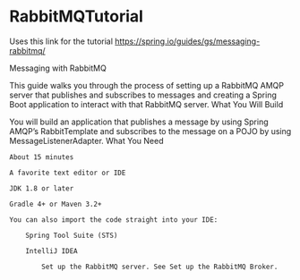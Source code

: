 # RabbitMQTutorial

Uses this link for the tutorial
https://spring.io/guides/gs/messaging-rabbitmq/

Messaging with RabbitMQ

This guide walks you through the process of setting up a RabbitMQ AMQP server that publishes and subscribes to messages and creating a Spring Boot application to interact with that RabbitMQ server.
What You Will Build

You will build an application that publishes a message by using Spring AMQP’s RabbitTemplate and subscribes to the message on a POJO by using MessageListenerAdapter.
What You Need

    About 15 minutes

    A favorite text editor or IDE

    JDK 1.8 or later

    Gradle 4+ or Maven 3.2+

    You can also import the code straight into your IDE:

        Spring Tool Suite (STS)

        IntelliJ IDEA

            Set up the RabbitMQ server. See Set up the RabbitMQ Broker.

